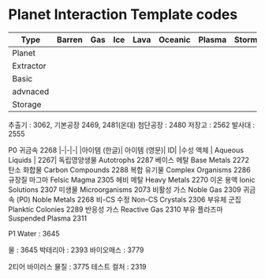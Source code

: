# Planet Interaction Template codes



| Type | Barren | Gas | Ice | Lava | Oceanic | Plasma | Storm | Temperate |
|------|--------|-----|-----|------|---------|--------|-------|-----------|
| Planet |        |     |     |    |          |       |       |    11     |
| Extractor |     |    |    |       |        |        |       |      3068 |
| Basic |    |    |    |       |        |        |       |      3068 |
| advnaced |    |    |    |       |        |        |       |      3068 |
| Storage |     |    |    |       |        |        |       |      3068 |
추출기 : 3062, 
기본공장 2469, 2481(온대)
첨단공장 : 2480
저장고 : 2562
발사대 : 2555

P0
귀금속 2268
|-|-|-|
|아이템 (한글)|	아이템 (영문)|	ID|
|수성 액체	| Aqueous Liquids	| 2267|
독립영양생물	Autotrophs	2287
베이스 메탈	Base Metals	2272
탄소 화합물	Carbon Compounds	2288
복합 유기물	Complex Organisms	2286
규장질 마그마	Felsic Magma	2305
헤비 메탈	Heavy Metals	2270
이온 용액	Ionic Solutions	2307
미생물	Microorganisms	2073
비활성 가스	Noble Gas	2309
귀금속 (P0)	Noble Metals	2268
비-CS 수정	Non-CS Crystals	2306
부유체 군집	Planktic Colonies	2289
반응성 가스	Reactive Gas	2310
부유 플라즈마	Suspended Plasma	2311


P1
Water : 3645

물 : 3645
박테리아 : 2393
바이오매스 : 3779

2티어
바이러스 물질 : 3775
테스트 컬처 : 2319
